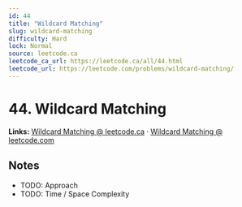 ```yaml
--- 
id: 44
title: "Wildcard Matching"
slug: wildcard-matching
difficulty: Hard
lock: Normal
source: leetcode.ca
leetcode_ca_url: https://leetcode.ca/all/44.html
leetcode_url: https://leetcode.com/problems/wildcard-matching/
---
```


# 44. Wildcard Matching

**Links:** [Wildcard Matching @ leetcode.ca](https://leetcode.ca/all/44.html) · [Wildcard Matching @ leetcode.com](https://leetcode.com/problems/wildcard-matching/)

## Notes
- TODO: Approach
- TODO: Time / Space Complexity
